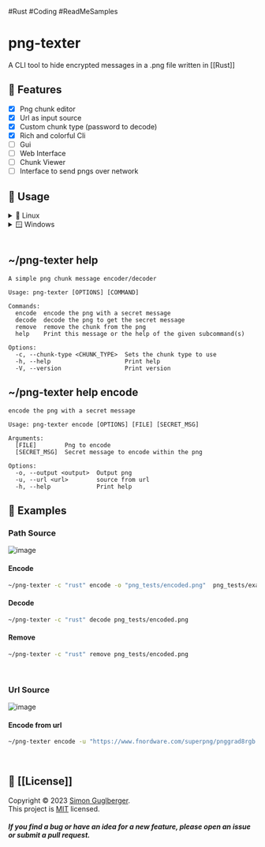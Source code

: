 #Rust #Coding #ReadMeSamples 
# png-texter
A CLI tool to hide encrypted messages in a .png file written in [[Rust]]
</br>

## 💎 Features
- [x] Png chunk editor
- [x] Url as input source
- [x] Custom chunk type (password to decode)
- [x] Rich and colorful Cli
- [ ] Gui
- [ ] Web Interface
- [ ] Chunk Viewer
- [ ] Interface to send pngs over network

## 👾 Usage 
<details>
<summary> 🐧 Linux </summary>
<p>

```bash
   ~/png-texter help
```

</p>
</details>
<details>
<summary> 🪟 Windows </summary>
<p>

```bash
   C:\png-texter.exe help
```

</p>
</details>

</br>

## ~/png-texter help
```
A simple png chunk message encoder/decoder

Usage: png-texter [OPTIONS] [COMMAND]

Commands:
  encode  encode the png with a secret message
  decode  decode the png to get the secret message
  remove  remove the chunk from the png
  help    Print this message or the help of the given subcommand(s)

Options:
  -c, --chunk-type <CHUNK_TYPE>  Sets the chunk type to use
  -h, --help                     Print help
  -V, --version                  Print version
```

## ~/png-texter help encode


```
encode the png with a secret message

Usage: png-texter encode [OPTIONS] [FILE] [SECRET_MSG]

Arguments:
  [FILE]        Png to encode
  [SECRET_MSG]  Secret message to encode within the png

Options:
  -o, --output <output>  Output png
  -u, --url <url>        source from url
  -h, --help             Print help

```

## 🔬 Examples 

### Path Source

![image](https://user-images.githubusercontent.com/65186979/218119450-3970c6d7-b7ac-4908-be7b-6490e560ce04.png)

#### Encode
``` bash
~/png-texter -c "rust" encode -o "png_tests/encoded.png"  png_tests/example.png "Hello User!"
```
#### Decode
``` bash
~/png-texter -c "rust" decode png_tests/encoded.png
```
#### Remove
``` bash
~/png-texter -c "rust" remove png_tests/encoded.png
```
</br>

### Url Source

![image](https://user-images.githubusercontent.com/65186979/219093918-c4555974-167a-4a0a-bfce-36fd38839b3e.png)

#### Encode from url
``` bash
~/png-texter encode -u "https://www.fnordware.com/superpng/pnggrad8rgb.png" png_tests/url_encoded.png "Hello User :)"
```      
</br>

## 📝 [[License]]

Copyright © 2023 [Simon Guglberger](https://github.com/sxmon17).</br>
This project is [MIT](https://github.com/Sxmon17/png-texter/blob/main/LICENSE.md) licensed.


##### If you find a bug or have an idea for a new feature, please open an issue or submit a pull request.